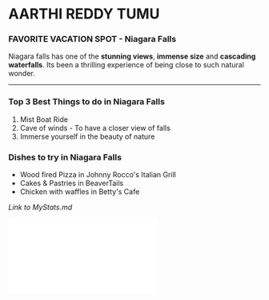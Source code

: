 # AARTHI REDDY TUMU

### FAVORITE VACATION SPOT - Niagara Falls

Niagara falls has one of the **stunning views**, **immense size** and **cascading waterfalls**. Its been a thrilling experience  of being close to such natural wonder.

_____

### Top 3 Best Things to do in Niagara Falls

1. Mist Boat Ride
2. Cave of winds - To have a closer view of falls
3. Immerse yourself in the beauty of nature

### Dishes to try in Niagara Falls

+ Wood fired Pizza in Johnny Rocco's Italian Grill
+ Cakes & Pastries in BeaverTails
+ Chicken with waffles in Betty's Cafe

*Link to MyStats.md*

![MyStats.md](MyStats.md)

